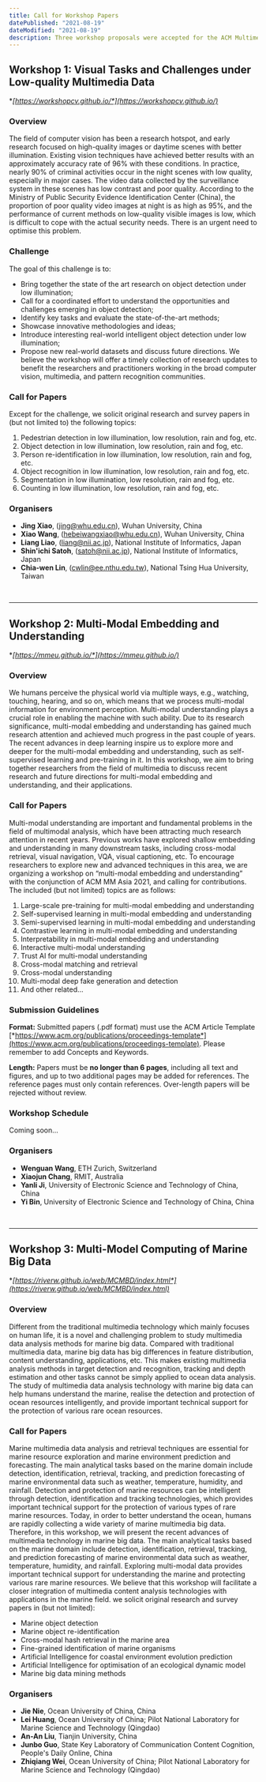 ```yaml
---
title: Call for Workshop Papers
datePublished: "2021-08-19"
dateModified: "2021-08-19"
description: Three workshop proposals were accepted for the ACM Multimedia Asia 2021 edition.
---
```


## Workshop 1: Visual Tasks and Challenges under Low-quality Multimedia Data

**[*https://workshopcv.github.io/*](https://workshopcv.github.io/)**

### Overview

The field of computer vision has been a research hotspot, and early research focused on high-quality images or daytime scenes with better illumination. Existing vision techniques have achieved better results with an approximately accuracy rate of 96% with these conditions. In practice, nearly 90% of criminal activities occur in the night scenes with low quality, especially in major cases. The video data collected by the surveillance system in these scenes has low contrast and poor quality. According to the Ministry of Public Security Evidence Identification Center (China), the proportion of poor quality video images at night is as high as 95%, and the performance of current methods on low-quality visible images is low, which is difficult to cope with the actual security needs. There is an urgent need to optimise this problem. 

### Challenge

The goal of this challenge is to:

- Bring together the state of the art research on object detection under low illumination;
- Call for a coordinated effort to understand the opportunities and challenges emerging in object detection;
- Identify key tasks and evaluate the state-of-the-art methods;
- Showcase innovative methodologies and ideas;
- Introduce interesting real-world intelligent object detection under low illumination;
- Propose new real-world datasets and discuss future directions. We believe the workshop will offer a timely collection of research updates to benefit the researchers and practitioners working in the broad computer vision, multimedia, and pattern recognition communities.

### Call for Papers

Except for the challenge, we solicit original research and survey papers in (but not limited to) the following topics:
1. Pedestrian detection in low illumination, low resolution, rain and fog, etc.
2. Object detection in low illumination, low resolution, rain and fog, etc.
3. Person re-identification in low illumination, low resolution, rain and fog, etc.
4. Object recognition in low illumination, low resolution, rain and fog, etc.
5. Segmentation in low illumination, low resolution, rain and fog, etc.
6. Counting in low illumination, low resolution, rain and fog, etc.

<!-- ### Important Dates

-	Release of Training Date: **10 August, 2021**.
-	Release of Validation Date:	**10 September, 2021**.
-	Release of Test Date: **24 September, 2021**.
-	Result Submission Close: **8 October, 2021**.
-	Workshop Paper Submission: **18 October, 2021**.
-	Workshop Notification: **1 November, 2021**. -->

### Organisers
- **Jing Xiao**, ([jing@whu.edu.cn](mailto:jing@whu.edu.cn)), Wuhan University, China 
- **Xiao Wang**, ([hebeiwangxiao@whu.edu.cn](mailto:hebeiwangxiao@whu.edu.cn)), Wuhan University, China 
- **Liang Liao**, ([liang@nii.ac.jp](mailto:liang@nii.ac.jp)), National Institute of Informatics, Japan 
- **Shin'ichi Satoh**, ([satoh@nii.ac.jp](mailto:satoh@nii.ac.jp)), National Institute of Informatics, Japan 
- **Chia-wen Lin**, ([cwlin@ee.nthu.edu.tw](mailto:cwlin@ee.nthu.edu.tw)), National Tsing Hua University, Taiwan 

&nbsp;
***

## Workshop 2: Multi-Modal Embedding and Understanding

**[*https://mmeu.github.io/*](https://mmeu.github.io/)**

### Overview
We humans perceive the physical world via multiple ways, e.g., watching, touching, hearing, and so on, which means that we process multi-modal information for environment perception. Multi-modal understanding plays a crucial role in enabling the machine with such ability. Due to its research significance, multi-modal embedding and understanding has gained much research attention and achieved much progress in the past couple of years. The recent advances in deep learning inspire us to explore more and deeper for the multi-modal embedding and understanding, such as self-supervised learning and pre-training in it. In this workshop, we aim to bring together researchers from the field of multimedia to discuss recent research and future directions for multi-modal embedding and understanding, and their applications.

### Call for Papers

Multi-modal understanding are important and fundamental problems in the field of multimodal analysis, which have been attracting much research attention in recent years. Previous works have explored shallow embedding and understanding in many downstream tasks, including cross-modal retrieval, visual navigation, VQA, visual captioning, etc. To encourage researchers to explore new and advanced techniques in this area, we are organizing a workshop on “multi-modal embedding and understanding” with the conjunction of ACM MM Asia 2021, and calling for contributions. The included (but not limited) topics are as follows:
1.	 Large-scale pre-training for multi-modal embedding and understanding
2.	 Self-supervised learning in multi-modal embedding and understanding
3.	 Semi-supervised learning in multi-modal embedding and understanding
4.	 Contrastive learning in multi-modal embedding and understanding
5.	 Interpretability in multi-modal embedding and understanding
6. 	 Interactive multi-modal understanding
7.	 Trust AI for multi-modal understanding
8.	 Cross-modal matching and retrieval
9.	 Cross-modal understanding
10.  Multi-modal deep fake generation and detection
11.	 And other related...

### Submission Guidelines
**Format:** Submitted papers (.pdf format) must use the ACM Article Template [*https://www.acm.org/publications/proceedings-template*](https://www.acm.org/publications/proceedings-template). Please remember to add Concepts and Keywords.

**Length:** Papers must be **no longer than 6 pages**, including all text and figures, and up to two additional pages may be added for references. The reference pages must only contain references. Over-length papers will be rejected without review.

### Workshop Schedule
Coming soon...

<!-- ### Important dates
- Paper Submission Deadline: **13 October, 2021**.
- Notifications of Acceptance: **3 November, 2021**.
- Camera-ready Submission: **10 November, 2021**. -->

### Organisers
- **Wenguan Wang**, ETH Zurich, Switzerland
- **Xiaojun Chang**, RMIT, Australia
- **Yanli Ji**, University of Electronic Science and Technology of China, China
- **Yi Bin**, University of Electronic Science and Technology of China, China

&nbsp;
***
## Workshop 3: Multi-Model Computing of Marine Big Data


**[*https://riverw.github.io/web/MCMBD/index.html*](https://riverw.github.io/web/MCMBD/index.html)**

### Overview
Different from the traditional multimedia technology which mainly focuses on human life, it is a novel and challenging problem to study multimedia data analysis methods for marine big data. Compared with traditional multimedia data, marine big data has big differences in feature distribution, content understanding, applications, etc. This makes existing multimedia analysis methods in target detection and recognition, tracking and depth estimation and other tasks cannot be simply applied to ocean data analysis. The study of multimedia data analysis technology with marine big data can help humans understand the marine, realise the detection and protection of ocean resources intelligently, and provide important technical support for the protection of various rare ocean resources. 

### Call for Papers
Marine multimedia data analysis and retrieval techniques are essential for marine resource exploration and marine environment prediction and forecasting. The main analytical tasks based on the marine domain include detection, identification, retrieval, tracking, and prediction forecasting of marine environmental data such as weather, temperature, humidity, and rainfall. Detection and protection of marine resources can be intelligent through detection, identification and tracking technologies, which provides important technical support for the protection of various types of rare marine resources. Today, in order to better understand the ocean, humans are rapidly collecting a wide variety of marine multimedia big data. Therefore, in this workshop, we will present the recent advances of multimedia technology in marine big data. The main analytical tasks based on the marine domain include detection, identification, retrieval, tracking, and prediction forecasting of marine environmental data such as weather, temperature, humidity, and rainfall. Exploring multi-modal data provides important technical support for understanding the marine and protecting various rare marine resources. We believe that this workshop will facilitate a closer integration of multimedia content analysis technologies with applications in the marine field. we solicit original research and survey papers in (but not limited):

-   Marine object detection
-   Marine object re-identification
-   Cross-modal hash retrieval in the marine area
-   Fine-grained identification of marine organisms
-   Artificial Intelligence for coastal environment evolution prediction
-   Artificial Intelligence for optimisation of an ecological dynamic model
-   Marine big data mining methods

<!-- ### Important Dates


-   Submission Deadline: **15 October, 2021**.
-   Notifications of Acceptance: **15 November, 2021**.
-   Camera-ready Submission: **20 November, 2021**. -->

### Organisers
- **Jie Nie**, Ocean University of China, China
- **Lei Huang**, Ocean University of China; Pilot National Laboratory for Marine Science and Technology (Qingdao)
- **An-An Liu**, Tianjin University, China
- **Junbo Guo**, State Key Laboratory of Communication Content Cognition, People's Daily Online, China
- **Zhiqiang Wei**, Ocean University of China; Pilot National Laboratory for Marine Science and Technology (Qingdao)
